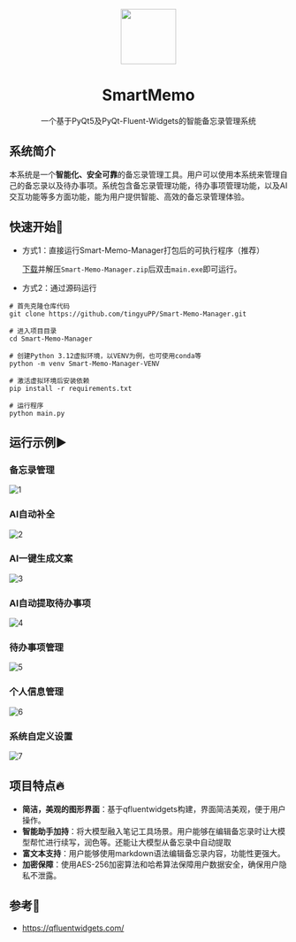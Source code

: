 <p align="center">
  <img src="resource/images/logo.ico" width="100" height="100" style="vertical-align: middle;" />
</p>
<h1 align="center">SmartMemo</h1>

<p align="center">
一个基于PyQt5及PyQt-Fluent-Widgets的智能备忘录管理系统
</p>

## 系统简介

本系统是一个**智能化、安全可靠**的备忘录管理工具。用户可以使用本系统来管理自己的备忘录以及待办事项。系统包含备忘录管理功能，待办事项管理功能，以及AI交互功能等多方面功能，能为用户提供智能、高效的备忘录管理体验。

## 快速开始🚀

+ 方式1：直接运行Smart-Memo-Manager打包后的可执行程序（推荐） 

  [下载](https://github.com/tingyuPP/Smart-Memo-Manager/releases/tag/release)并解压`Smart-Memo-Manager.zip`后双击`main.exe`即可运行。

+ 方式2：通过源码运行
```shell
# 首先克隆仓库代码
git clone https://github.com/tingyuPP/Smart-Memo-Manager.git

# 进入项目目录
cd Smart-Memo-Manager

# 创建Python 3.12虚拟环境，以VENV为例，也可使用conda等
python -m venv Smart-Memo-Manager-VENV

# 激活虚拟环境后安装依赖
pip install -r requirements.txt		

# 运行程序
python main.py
```

## 运行示例▶️

### 备忘录管理

![1](resource\examples\memo.gif)

### AI自动补全

![2](resource\examples\completion.gif)

### AI一键生成文案

![3](resource\examples\generate.gif)

### AI自动提取待办事项

![4](resource\examples\todo_extractor.gif)

### 待办事项管理

![5](resource\examples\todo.gif)

### 个人信息管理

![6](resource\examples\personal.gif)

### 系统自定义设置

![7](resource\examples\setting.gif)

## 项目特点🔥

- **简洁，美观的图形界面**：基于qfluentwidgets构建，界面简洁美观，便于用户操作。
- **智能助手加持**：将大模型融入笔记工具场景。用户能够在编辑备忘录时让大模型帮忙进行续写，润色等。还能让大模型从备忘录中自动提取
- **富文本支持**：用户能够使用markdown语法编辑备忘录内容，功能性更强大。
- **加密保障**：使用AES-256加密算法和哈希算法保障用户数据安全，确保用户隐私不泄露。

## 参考👀

- https://qfluentwidgets.com/
